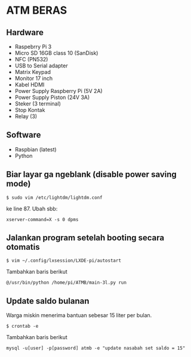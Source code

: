# ATM BERAS

## Hardware
- Raspebrry Pi 3
- Micro SD 16GB class 10 (SanDisk)
- NFC (PN532)
- USB to Serial adapter
- Matrix Keypad
- Monitor 17 inch
- Kabel HDMI
- Power Supply Raspberry Pi (5V 2A)
- Power Supply Piston (24V 3A)
- Steker (3 terminal)
- Stop Kontak
- Relay (3)

## Software
- Raspbian (latest)
- Python

## Biar layar ga ngeblank (disable power saving mode)

```
$ sudo vim /etc/lightdm/lightdm.conf
```

ke line 87. Ubah sbb:

```
xserver-command=X -s 0 dpms
```

## Jalankan program setelah booting secara otomatis

```
$ vim ~/.config/lxsession/LXDE-pi/autostart
```
Tambahkan baris berikut
```
@/usr/bin/python /home/pi/ATMB/main-3l.py run
```

## Update saldo bulanan
Warga miskin menerima bantuan sebesar 15 liter per bulan.

```
$ crontab -e
```
Tambahkan baris berikut
```
mysql -u[user] -p[password] atmb -e "update nasabah set saldo = 15"
```
